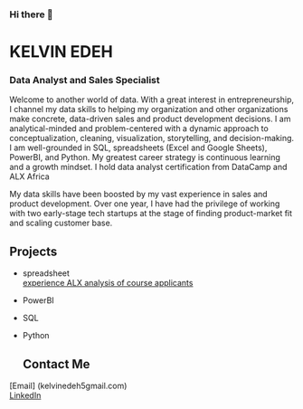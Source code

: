 ### Hi there 👋

# KELVIN EDEH
### Data Analyst and Sales Specialist

Welcome to another world of data. With a great interest in entrepreneurship, I channel my  data skills to helping my organization and other organizations make concrete, data-driven sales and product development decisions. I am analytical-minded and problem-centered with a dynamic approach to conceptualization, cleaning, visualization, storytelling, and decision-making. I am well-grounded in SQL, spreadsheets (Excel and Google Sheets), PowerBI, and Python. My greatest career strategy is continuous learning and a growth mindset. I hold data analyst certification from DataCamp and ALX Africa

My data skills have been boosted by my vast experience in sales and product development. Over one year, I  have had the privilege of working with two early-stage tech startups at the stage of finding product-market fit and scaling customer base. 

## Projects
  - spreadsheet <br>
         [experience ALX analysis of course applicants](https://docs.google.com/spreadsheets/d/1oDJhnR8jIQqN8uaQ5WGXH-YEADvm2aEITu0t5kyDaL8/edit?usp=sharing)
  - PowerBI
  - SQL
  - Python

    ## Contact Me
   [Email] (kelvinedeh5gmail.com) <br>
   [LinkedIn](linkedin.com/in/kelvinedeh) <br>
  
<!--
**KelvinEdeh/KelvinEdeh** is a ✨ _special_ ✨ repository because its `README.md` (this file) appears on your GitHub profile.

Here are some ideas to get you started:

- 🔭 I’m currently working on ...
- 🌱 I’m currently learning ...
- 👯 I’m looking to collaborate on ...
- 🤔 I’m looking for help with ...
- 💬 Ask me about ...
- 📫 How to reach me: ...
- 😄 Pronouns: ...
- ⚡ Fun fact: ...
-->
